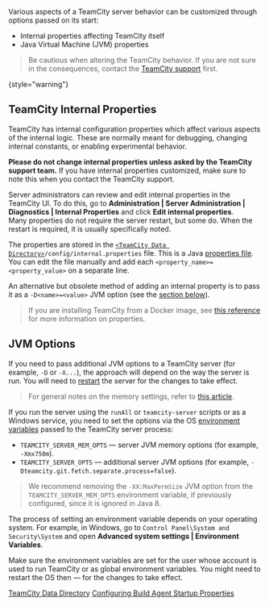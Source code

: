 [//]: # (title: Configuring TeamCity Server Startup Properties)
[//]: # (auxiliary-id: Server Startup Properties;Configuring TeamCity Server Startup Properties)

Various aspects of a TeamCity server behavior can be customized through options passed on its start:
* Internal properties affecting TeamCity itself
* Java Virtual Machine (JVM) properties

>Be cautious when altering the TeamCity behavior. If you are not sure in the consequences, contact the [TeamCity support](feedback.md) first.
>
{style="warning"}

## TeamCity Internal Properties 

TeamCity has internal configuration properties which affect various aspects of the internal logic. These are normally meant for debugging, changing internal constants, or enabling experimental behavior.

__Please do not change internal properties unless asked by the TeamCity support team.__ If you have internal properties customized, make sure to note this when you contact the TeamCity support.

Server administrators can review and edit internal properties in the TeamCity UI. To do this, go to __Administration | Server Administration | Diagnostics | Internal Properties__ and click __Edit internal properties__.   
Many properties do not require the server restart, but some do. When the restart is required, it is usually specifically noted.

The properties are stored in the [`<TeamCity Data Directory>`](teamcity-data-directory.md)`/config/internal.properties` file. This is a Java [properties file](https://en.wikipedia.org/wiki/.properties). You can edit the file manually and add each `<property_name>=<property_value>` on a separate line.

An alternative but obsolete method of adding an internal property is to pass it as a `-D<name>=<value>` JVM option (see the [section below](#JVM+Options)).

>If you are installing TeamCity from a Docker image, see [this reference](https://hub.docker.com/r/jetbrains/teamcity-server/) for more information on properties.

## JVM Options

If you need to pass additional JVM options to a TeamCity server (for example, `-D` or `-X...`), the approach will depend on the way the server is run. You will need to [restart](start-teamcity-server.md) the server for the changes to take effect.

>For general notes on the memory settings, refer to [this article](configure-server-installation.md#Configure+Memory+Settings+for+TeamCity+Server).

If you run the server using the `runAll` or `teamcity-server` scripts or as a Windows service, you need to set the options via the OS [environment variables](https://en.wikipedia.org/wiki/Environment_variable) passed to the TeamCity server process:
* `TEAMCITY_SERVER_MEM_OPTS` — server JVM memory options (for example, `-Xmx750m`).
* `TEAMCITY_SERVER_OPTS` — additional server JVM options (for example, `-Dteamcity.git.fetch.separate.process=false`).

>We recommend removing the `-XX:MaxPermSize` JVM option from the `TEAMCITY_SERVER_MEM_OPTS` environment variable, if previously configured, since it is ignored in Java 8.

The process of setting an environment variable depends on your operating system. For example, in Windows, go to `Control Panel\System and Security\System` and open __Advanced system settings | Environment Variables__.

Make sure the environment variables are set for the user whose account is used to run TeamCity or as global environment variables. You might need to restart the OS then — for the changes to take effect.

<seealso>
        <category ref="concepts">
            <a href="teamcity-data-directory.md">TeamCity Data Directory</a>
        </category>
        <category ref="admin-guide">
            <a href="configuring-build-agent-startup-properties.md">Configuring Build Agent Startup Properties</a>
        </category>
</seealso>

